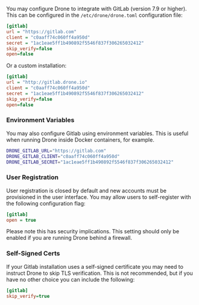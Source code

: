 You may configure Drone to integrate with GitLab (version 7.9 or higher). This can be configured in the `/etc/drone/drone.toml` configuration file:

```ini
[gitlab]
url = "https://gitlab.com"
client = "c0aaff74c060ff4a950d"
secret = "1ac1eae5ff1b490892f5546f837f306265032412"
skip_verify=false
open=false
```

Or a custom installation:

```ini
[gitlab]
url = "http://gitlab.drone.io"
client = "c0aaff74c060ff4a950d"
secret = "1ac1eae5ff1b490892f5546f837f306265032412"
skip_verify=false
open=false
```

### Environment Variables

You may also configure Gitlab using environment variables. This is useful when running Drone inside Docker containers, for example.

```bash
DRONE_GITLAB_URL="https://gitlab.com"
DRONE_GITLAB_CLIENT="c0aaff74c060ff4a950d"
DRONE_GITLAB_SECRET="1ac1eae5ff1b490892f5546f837f306265032412"
```

### User Registration

User registration is closed by default and new accounts must be provisioned in the user interface. You may allow users to self-register with the following configuration flag:

```ini
[gitlab]
open = true
```

Please note this has security implications. This setting should only be enabled if you are running Drone behind a firewall.

### Self-Signed Certs

If your Gitlab installation uses a self-signed certificate you may need to instruct Drone to skip TLS verification. This is not recommended, but if you have no other choice you can include the following:

```ini
[gitlab]
skip_verify=true
```